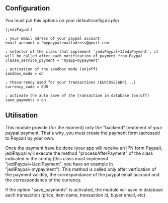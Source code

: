 Configuration
--------------------------------------------------
You must put this options on your defaultconfig.ini.php

    [jediPaypal]
    
    ; your email adress of your paypal account
    email_account = 'mypaypalemailadress@gmail.com'
    
    ; selector of the class that implement 'jediPaypal~IJediPayment', it will be called after each notification of payment from Paypal
    classe_service_payment = 'myapp~mypayment'
    
    ; activation of the sandbox mode (on|off)
    sandbox_mode = on
    
    ; thecurrency used for your transactions (EUR|USE|GBP|...)
    currency_code = EUR
    
    ; activate the auto save of the transaction in database (on|off)
    save_payments = on
    
    
Utilisation
--------------------------------------------------

This module provide (for the moment) only the "backend" treatment of your paypal payment. That's why, you must create the payment form (adressed to Paypal) by your own.

Once the payment have be done (your app will receive an IPN form Paypal), jediPaypal will execute the method "processAfterPayment" of the class indicated in the config (this class must implement "jediPaypal~IJediPayment", you have an example in "jediPaypal~mypayment"). This method is called only after verfication of the payment validity, the correspondance of the paypal email account and the correspondance of the currency.

If the option "save_payments" is activated, the module will save in database each transaction (price, item name, transaction id, buyer email, etc).



